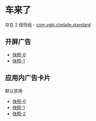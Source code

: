 # 车来了

存在 2 规则组 - [com.ygkj.chelaile.standard](/src/apps/com.ygkj.chelaile.standard.ts)

## 开屏广告

- [快照-0](https://i.gkd.li/import/13062992)
- [快照-1](https://i.gkd.li/import/13225111)

## 应用内广告卡片

默认禁用

- [快照-0](https://i.gkd.li/import/13062991)
- [快照-1](https://i.gkd.li/import/13062984)
- [快照-2](https://i.gkd.li/import/13464325)
